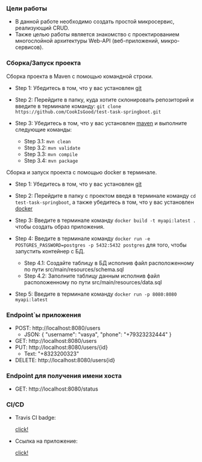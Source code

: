 ### Цели работы 
- В данной работе необходимо создать простой микросервис, реализующий CRUD.
- Также целью работы является знакомство с проектированием многослойной архитектуры Web-API (веб-приложений, микро-сервисов).

### Сборка/Запуск проекта
Сборка проекта в Maven c помощью командной строки.
- Step 1: Убедитесь в том, что у вас установлен [git](https://git-scm.com/book/en/v2/Getting-Started-Installing-Git)

- Step 2: Перейдите в папку, куда хотите склонировать репозиторий и введите в терминале команду: `git clone https://github.com/CookIsGood/test-task-springboot.git`

- Step 3: Убедитесь в том, что у вас установлен [maven](https://maven.apache.org/install.html) и выполните следующие команды:
  - Step 3.1: `mvn clean`
  - Step 3.2: `mvn validate`
  - Step 3.3: `mvn compile`
  - Step 3.4: `mvn package`

Сборка и запуск проекта с помощью docker в терминале.
- Step 1: Убедитесь в том, что у вас установлен [git](https://git-scm.com/book/en/v2/Getting-Started-Installing-Git)

- Step 2: Перейдите в папку с проектом введя в терминале команду `cd test-task-springboot`, а также убедитесь в том, что у вас установлен [docker](https://docs.docker.com/engine/install/)

- Step 3: Введите в терминале команду `docker build -t myapi:latest .` чтобы создать образ приложения.

- Step 4: Введите в терминале команду `docker run -e POSTGRES_PASSWORD=postgres -p 5432:5432 postgres` для того, чтобы запустить контейнер с БД.
   - Step 4.1: Создайте таблицу в БД исполнив файл расположенному по пути src/main/resources/schema.sql
   - Step 4.2: Заполните таблицу данным исполнив файл расположенному по пути src/main/resources/data.sql

- Step 5: Введите в терминале команду `docker run -p 8080:8080 myapi:latest`

### Endpoint`ы приложения
- POST: http://localhost:8080/users 
   - JSON: {
        "username": "vasya",
        "phone": "+79323232444" 
   }
- GET: http://localhost:8080/users
- PUT: http://localhost:8080/users/{id}
   - Text: "+8323200323"
- DELETE: http://localhost:8080/users{id}

### Endpoint для получения имени хоста
- GET: http://localhost:8080/status

### CI/CD
- Travis CI badge:

  [click!](https://app.travis-ci.com/github/CookIsGood/test-task-springboot)

- Ссылка на приложение:

  [click!](https://spingboot-api.herokuapp.com/users)
